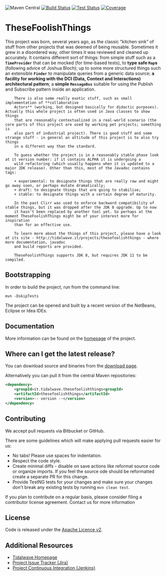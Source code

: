 ![Maven Central](https://img.shields.io/maven-central/v/it.tidalwave.thesefoolishthings/thesefoolishthings.svg)
[![Build Status](https://img.shields.io/jenkins/s/http/services.tidalwave.it/ci/job/TheseFoolishThings_Build_from_Scratch.svg)](http://services.tidalwave.it/ci/view/TheseFoolishThings)
[![Test Status](https://img.shields.io/jenkins/t/http/services.tidalwave.it/ci/job/TheseFoolishThings.svg)](http://services.tidalwave.it/ci/view/TheseFoolishThings)
[![Coverage](https://img.shields.io/jenkins/c/http/services.tidalwave.it/ci/job/TheseFoolishThings.svg)](http://services.tidalwave.it/ci/view/TheseFoolishThings)

TheseFoolishThings
================================

This project was born, several years ago, as the classic “kitchen sink” of stuff from other projects that was deemed of being reusable.
        Sometimes it grew in a disordered way, other times it was reviewed and cleaned up accurately. It contains different sort of things: from
        simple stuff such as a **```TimeProvider```** that can be mocked (for time-based tests), to **type safe ```Map```s** (following
        advice of Joshua Bloch); up to some more structured things such an extensible **```Finder```** to manipulate queries from a generic data
        source; **a facility for working with the DCI (Data, Context and Interactions) architectural pattern**; a **simple ```MessageBus```** suitable for using
        the Publish and Subscribe pattern inside an application.

        There is also some really exotic stuff, such as small implementation of **collaborative
        Actors** (working, but designed basically for didactic purposes). Actually this whole project is often used in Java classes to show things
        that are reasonably contextualized in a real-world scenario (the core parts of this project are used by working pet projects; something is
        also part of industrial project). There is good stuff and some strange stuff - in general an attitude of this project is to also try things
        in a different way than the standard.

        To guess whether the project is in a reasonably stable phase look at it version number: if it contains ALPHA it is undergoing a
        wild refactoring (which usually happens when it is updated to a major JDK release). Other than this, most of the Javadoc contains tags:

        + experimental: to designate things that are really raw and might go away soon, or perhaps mutate dramatically;
        + draft: to designate things that are going to stabilise;
        + stable: to designate things with a certain degree of maturity.

        In the past Clirr was used to enforce backward compatibility of stable things, but it was dropped after the JDK 8 upgrade. Up to now
        it hasn't been replaced by another tool yet. So perhaps at the moment TheseFoolishThings might be of your interest more for inspiration
        than for an effective use.

        To learn more about the things of this project, please have a look at its site - http://tidalwave.it/projects/thesefoolishthings - where more documentation, javadoc
        and build reports are provided.

        TheseFoolishThings supports JDK 8, but requires JDK 11 to be compiled.


Bootstrapping
-------------

In order to build the project, run from the command line:

```mvn -DskipTests```

The project can be opened and built by a recent version of the NetBeans, Eclipse or Idea IDEs.


Documentation
-------------

More information can be found on the [homepage](http://tidalwave.it/projects/thesefoolishthings) of the project.


Where can I get the latest release?
-----------------------------------

You can download source and binaries from the [download page](https://bitbucket.org/tidalwave/thesefoolishthings-src/src).

Alternatively you can pull it from the central Maven repositories:

```xml
<dependency>
    <groupId>it.tidalwave.thesefoolishthings<groupId>
    <artifactId>thesefoolishthings</artifactId>
    <version>-- version --</version>
</dependency>
```


Contributing
------------

We accept pull requests via Bitbucket or GitHub.

There are some guidelines which will make applying pull requests easier for us:

* No tabs! Please use spaces for indentation.
* Respect the code style.
* Create minimal diffs - disable on save actions like reformat source code or organize imports. If you feel the source
  ode should be reformatted create a separate PR for this change.
* Provide TestNG tests for your changes and make sure your changes don't break any existing tests by running
```mvn clean test```.

If you plan to contribute on a regular basis, please consider filing a contributor license agreement. Contact us for
 more information


License
-------

Code is released under the [Apache Licence v2](https://www.apache.org/licenses/LICENSE-2.0.txt).


Additional Resources
--------------------

* [Tidalwave Homepage](http://tidalwave.it)
* [Project Issue Tracker (Jira)](http://services.tidalwave.it/jira/browse/TFT)
* [Project Continuous Integration (Jenkins)](http://services.tidalwave.it/ci/view/TheseFoolishThings)

